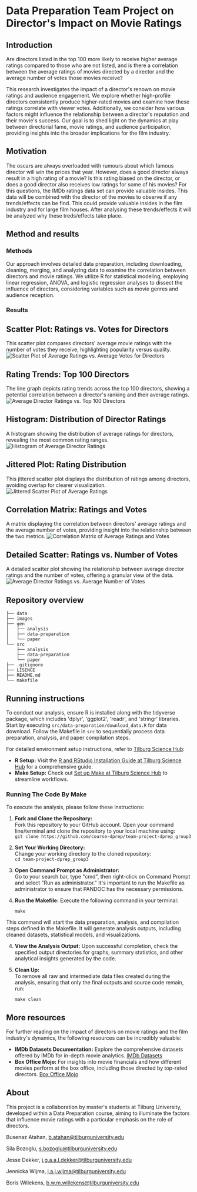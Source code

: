 # Data Preparation Team Project on Director's Impact on Movie Ratings

## Introduction
Are directors listed in the top 100 more likely to receive higher average ratings compared to those who are not listed, and is there a correlation between the average ratings of movies directed by a director and the average number of votes those movies receive?

This research investigates the impact of a director's renown on movie ratings and audience engagement. We explore whether high-profile directors consistently produce higher-rated movies and examine how these ratings correlate with viewer votes. Additionally, we consider how various factors might influence the relationship between a director's reputation and their movie's success. Our goal is to shed light on the dynamics at play between directorial fame, movie ratings, and audience participation, providing insights into the broader implications for the film industry.

## Motivation
The oscars are always overloaded with rumours about which famous director will win the prices that year. However, does a good director always result in a high rating of a movie? Is this rating biased on the director, or does a good director also receives low ratings for some of his movies? For this questions, the IMDb ratings data set can provide valuable insides. This data will be combined with the director of the movies to observe if any trends/effects can be find. This could provide valuable insides in the film industry and for large film houses. After analysing these trends/effects it will be analyzed why these treds/effects take place.

## Method and results

### Methods
Our approach involves detailed data preparation, including downloading, cleaning, merging, and analyzing data to examine the correlation between directors and movie ratings. We utilize R for statistical modeling, employing linear regression, ANOVA, and logistic regression analyses to dissect the influence of directors, considering variables such as movie genres and audience reception.

### Results

## Scatter Plot: Ratings vs. Votes for Directors
This scatter plot compares directors' average movie ratings with the number of votes they receive, highlighting popularity versus quality.
![Scatter Plot of Average Ratings vs. Average Votes for Directors](images/image.png)

## Rating Trends: Top 100 Directors
The line graph depicts rating trends across the top 100 directors, showing a potential correlation between a director's ranking and their average ratings.
![Average Director Ratings vs. Top 100 Directors](images/image-1.png)

## Histogram: Distribution of Director Ratings
A histogram showing the distribution of average ratings for directors, revealing the most common rating ranges.
![Histogram of Average Director Ratings](images/image-2.png)

## Jittered Plot: Rating Distribution
This jittered scatter plot displays the distribution of ratings among directors, avoiding overlap for clearer visualization.
![Jittered Scatter Plot of Average Ratings](images/image-3.png)

## Correlation Matrix: Ratings and Votes
A matrix displaying the correlation between directors' average ratings and the average number of votes, providing insight into the relationship between the two metrics.
![Correlation Matrix of Average Ratings and Votes](images/image-4.png)

## Detailed Scatter: Ratings vs. Number of Votes
A detailed scatter plot showing the relationship between average director ratings and the number of votes, offering a granular view of the data.
![Average Director Ratings vs. Average Number of Votes](images/image-5.png)


## Repository overview

```
├── data                  
├── images
├── gen
│   ├── analysis           
│   ├── data-preparation   
│   └── paper              
└── src
    ├── analysis           
    ├── data-preparation   
    └── paper 
├── .gitignore
├── LISENCE
├── README.md
└── makefile

```
          

## Running instructions

To conduct our analysis, ensure R is installed along with the tidyverse package, which includes 'dplyr', 'ggplot2', 'readr', and 'stringr' libraries. Start by executing `src/data-preparation/download_data.R` for data download. Follow the Makefile in `src` to sequentially process data preparation, analysis, and paper compilation steps.

For detailed environment setup instructions, refer to [Tilburg Science Hub](https://tilburgsciencehub.com/):  

- **R Setup:** Visit the [R and RStudio Installation Guide at Tilburg Science Hub](https://tilburgsciencehub.com/topics/computer-setup/software-installation/rstudio/r/) for a comprehensive guide.
- **Make Setup:** Check out [Set up Make at Tilburg Science Hub](https://tilburgsciencehub.com/topics/automation/automation-tools/makefiles/make/) to streamline workflows.

### Running The Code By Make

To execute the analysis, please follow these instructions:

1. **Fork and Clone the Repository:**  
   Fork this repository to your GitHub account.
   Open your command line/terminal and clone the repository to your local machine using:  
   `git clone https://github.com/course-dprep/team-project-dprep_group3`

2. **Set Your Working Directory:**  
   Change your working directory to the cloned repository:  
   `cd team-project-dprep_group3`

3. **Open Command Prompt as Administrator:**  
Go to your search bar, type "cmd", then right-click on Command Prompt and select "Run as administrator." It's important to run the Makefile as administrator to ensure that PANDOC has the necessary permissions.


3. **Run the Makefile:**
Execute the following command in your terminal:  


    `make`    


This command will start the data preparation, analysis, and compilation steps defined in the Makefile. It will generate analysis outputs, including cleaned datasets, statistical models, and visualizations.

4. **View the Analysis Output:** 
Upon successful completion, check the specified output directories for graphs, summary statistics, and other analytical insights generated by the code.

5. **Clean Up:**  
To remove all raw and intermediate data files created during the analysis, ensuring that only the final outputs and source code remain, run:  


    `make clean`


## More resources

For further reading on the impact of directors on movie ratings and the film industry's dynamics, the following resources can be incredibly valuable:

- **IMDb Datasets Documentation:** Explore the comprehensive datasets offered by IMDb for in-depth movie analytics. [IMDb Datasets](https://developer.imdb.com/non-commercial-datasets/)
- **Box Office Mojo:** For insights into movie financials and how different movies perform at the box office, including those directed by top-rated directors. [Box Office Mojo](https://www.boxofficemojo.com/)



## About

This project is a collaboration by master's students at Tilburg University, developed within a Data Preparation course, aiming to illuminate the factors that influence movie ratings with a particular emphasis on the role of directors.

Busenaz Atahan, b.atahan@tilburguniversity.edu 


Sila Bozoglu, s.bozoglu@tilburguniversity.edu  


Jesse Dekker, j.g.a.a.l.dekker@tilburguniversity.edu  


Jennicka Wijma, j.a.j.wijma@tilburguniversity.edu  


Boris Willekens, b.w.m.willekens@tilburguniversity.edu  



